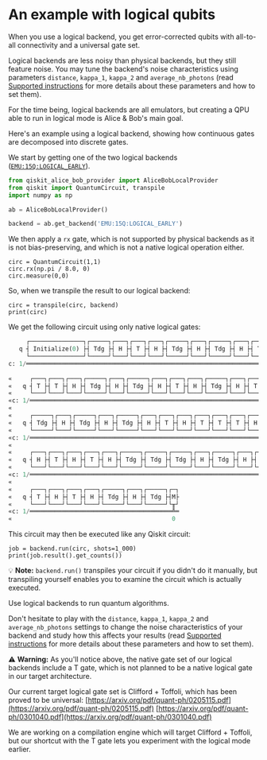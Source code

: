 # An example with logical qubits

When you use a logical backend, you get error-corrected qubits with all-to-all connectivity and a universal gate set.

Logical backends are less noisy than physical backends, but they still feature noise. You may tune the backend's noise characteristics using parameters `distance`, `kappa_1`, `kappa_2` and `average_nb_photons` (read [Supported instructions](../reference/supported_instructions.md) for more details about these parameters and how to set them).

For the time being, logical backends are all emulators, but creating a QPU able to run in logical mode is Alice & Bob's main goal.

Here's an example using a logical backend, showing how continuous gates are decomposed into discrete gates.

We start by getting one of the two logical backends ([`EMU:15Q:LOGICAL_EARLY`](../backends/backends_list/logical_early.md)).

```python
from qiskit_alice_bob_provider import AliceBobLocalProvider
from qiskit import QuantumCircuit, transpile
import numpy as np

ab = AliceBobLocalProvider()

backend = ab.get_backend('EMU:15Q:LOGICAL_EARLY')
```

We then apply a `rx` gate, which is not supported by physical backends as it is not bias-preserving, and which is not a native logical operation either.

```
circ = QuantumCircuit(1,1)
circ.rx(np.pi / 8.0, 0)
circ.measure(0,0)
```

So, when we transpile the result to our logical backend:

```
circ = transpile(circ, backend)
print(circ)
```

We get the following circuit using only native logical gates:

```python
     ┌───────────────┐┌─────┐┌───┐┌───┐┌───┐┌─────┐┌───┐┌─────┐┌───┐┌───┐┌───┐»
   q ┤ Initialize(0) ├┤ Tdg ├┤ H ├┤ T ├┤ H ├┤ Tdg ├┤ H ├┤ Tdg ├┤ H ├┤ T ├┤ T ├»
     └───────────────┘└─────┘└───┘└───┘└───┘└─────┘└───┘└─────┘└───┘└───┘└───┘»
c: 1/═════════════════════════════════════════════════════════════════════════»
                                                                              »
«     ┌───┐┌───┐┌───┐┌─────┐┌───┐┌─────┐┌───┐┌───┐┌───┐┌─────┐┌───┐┌───┐┌───┐»
«   q ┤ T ├┤ T ├┤ H ├┤ Tdg ├┤ H ├┤ Tdg ├┤ H ├┤ T ├┤ H ├┤ Tdg ├┤ H ├┤ T ├┤ H ├»
«     └───┘└───┘└───┘└─────┘└───┘└─────┘└───┘└───┘└───┘└─────┘└───┘└───┘└───┘»
«c: 1/═══════════════════════════════════════════════════════════════════════»
«                                                                            »
«     ┌─────┐┌───┐┌─────┐┌───┐┌─────┐┌───┐┌───┐┌───┐┌───┐┌───┐┌───┐┌───┐┌─────┐»
«   q ┤ Tdg ├┤ H ├┤ Tdg ├┤ H ├┤ Tdg ├┤ H ├┤ T ├┤ H ├┤ T ├┤ T ├┤ T ├┤ H ├┤ Tdg ├»
«     └─────┘└───┘└─────┘└───┘└─────┘└───┘└───┘└───┘└───┘└───┘└───┘└───┘└─────┘»
«c: 1/═════════════════════════════════════════════════════════════════════════»
«                                                                              »
«     ┌───┐┌───┐┌───┐┌───┐┌───┐┌─────┐┌─────┐┌─────┐┌───┐┌─────┐┌───┐┌───┐┌───┐»
«   q ┤ H ├┤ T ├┤ H ├┤ T ├┤ H ├┤ Tdg ├┤ Tdg ├┤ Tdg ├┤ H ├┤ Tdg ├┤ H ├┤ T ├┤ H ├»
«     └───┘└───┘└───┘└───┘└───┘└─────┘└─────┘└─────┘└───┘└─────┘└───┘└───┘└───┘»
«c: 1/═════════════════════════════════════════════════════════════════════════»
«                                                                              »
«     ┌───┐┌───┐┌───┐┌───┐┌─────┐┌───┐┌─────┐┌─┐
«   q ┤ T ├┤ H ├┤ T ├┤ H ├┤ Tdg ├┤ H ├┤ Tdg ├┤M├
«     └───┘└───┘└───┘└───┘└─────┘└───┘└─────┘└╥┘
«c: 1/════════════════════════════════════════╩═
«                                             0 
```

This circuit may then be executed like any Qiskit circuit:

```
job = backend.run(circ, shots=1_000)
print(job.result().get_counts())
```

💡 **Note:** `backend.run()` transpiles your circuit if you didn't do it manually, but transpiling yourself enables you to examine the circuit which is actually executed.

Use logical backends to run quantum algorithms.

Don't hesitate to play with the `distance`, `kappa_1`, `kappa_2` and `average_nb_photons` settings to change the noise characteristics of your backend and study how this affects your results (read [Supported instructions](../reference/supported_instructions.md) for more details about these parameters and how to set them).

⚠️ **Warning:** As you'll notice above, the native gate set of our logical backends include a T gate, which is not planned to be a native logical gate in our target architecture.

Our current target logical gate set is Clifford + Toffoli, which has been proved to be universal:
[https://arxiv.org/pdf/quant-ph/0205115.pdf](https://arxiv.org/pdf/quant-ph/0205115.pdf)
[https://arxiv.org/pdf/quant-ph/0301040.pdf](https://arxiv.org/pdf/quant-ph/0301040.pdf)

We are working on a compilation engine which will target Clifford + Toffoli, but our shortcut with the T gate lets you experiment with the logical mode earlier.